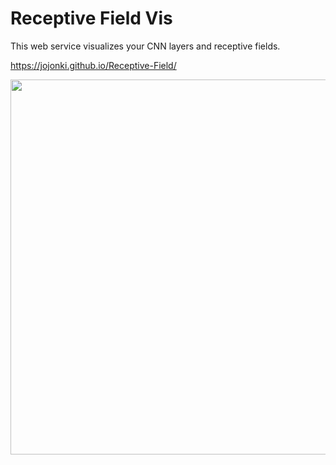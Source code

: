 # Receptive Field Vis

This web service visualizes your CNN layers and receptive fields.

https://jojonki.github.io/Receptive-Field/


<img width="600" src="https://user-images.githubusercontent.com/166852/111162982-0819a900-85e0-11eb-83a2-b3080586f79c.png" />
